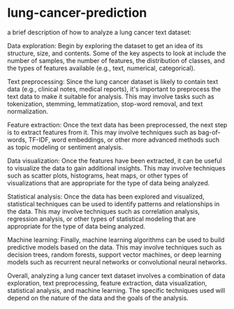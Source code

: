 # lung-cancer-prediction
a brief description of how to analyze a lung cancer text dataset:

Data exploration: Begin by exploring the dataset to get an idea of its structure, size, and contents. Some of the key aspects to look at include the number of samples, the number of features, the distribution of classes, and the types of features available (e.g., text, numerical, categorical).

Text preprocessing: Since the lung cancer dataset is likely to contain text data (e.g., clinical notes, medical reports), it's important to preprocess the text data to make it suitable for analysis. This may involve tasks such as tokenization, stemming, lemmatization, stop-word removal, and text normalization.

Feature extraction: Once the text data has been preprocessed, the next step is to extract features from it. This may involve techniques such as bag-of-words, TF-IDF, word embeddings, or other more advanced methods such as topic modeling or sentiment analysis.

Data visualization: Once the features have been extracted, it can be useful to visualize the data to gain additional insights. This may involve techniques such as scatter plots, histograms, heat maps, or other types of visualizations that are appropriate for the type of data being analyzed.

Statistical analysis: Once the data has been explored and visualized, statistical techniques can be used to identify patterns and relationships in the data. This may involve techniques such as correlation analysis, regression analysis, or other types of statistical modeling that are appropriate for the type of data being analyzed.

Machine learning: Finally, machine learning algorithms can be used to build predictive models based on the data. This may involve techniques such as decision trees, random forests, support vector machines, or deep learning models such as recurrent neural networks or convolutional neural networks.

Overall, analyzing a lung cancer text dataset involves a combination of data exploration, text preprocessing, feature extraction, data visualization, statistical analysis, and machine learning. The specific techniques used will depend on the nature of the data and the goals of the analysis.
